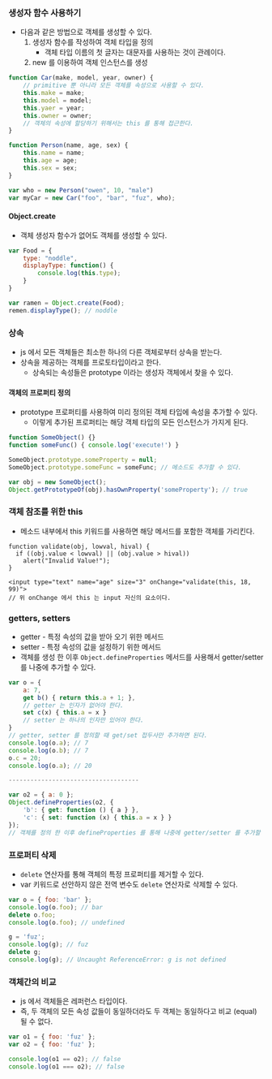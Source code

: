 ### 생성자 함수 사용하기

* 다음과 같은 방법으로 객체를 생성할 수 있다.
  1. 생성자 함수를 작성하여 객체 타입을 정의
     * 객체 타입 이름의 첫 글자는 대문자를 사용하는 것이 관례이다.
  2. new 를 이용하여 객체 인스턴스를 생성
  
```js
function Car(make, model, year, owner) {
    // primitive 뿐 아니라 모든 객체를 속성으로 사용할 수 있다.
    this.make = make;
    this.model = model;
    this.yaer = year;
    this.owner = owner;
    // 객체의 속성에 할당하기 위해서는 this 를 통해 접근한다.
}

function Person(name, age, sex) {
    this.name = name;
    this.age = age;
    this.sex = sex;
}

var who = new Person("owen", 10, "male")
var myCar = new Car("foo", "bar", "fuz", who);
```

#### Object.create

* 객체 생성자 함수가 없어도 객체를 생성할 수 있다.

```js
var Food = {
    type: "noddle",
    displayType: function() {
        console.log(this.type);
    }
}

var ramen = Object.create(Food);
remen.displayType(); // noddle
```

### 상속

* js 에서 모든 객체들은 최소한 하나의 다른 객체로부터 상속을 받는다.
* 상속을 제공하는 객체를 프로토타입이라고 한다.
    * 상속되는 속성들은 prototype 이라는 생성자 객체에서 찾을 수 있다.

#### 객체의 프로퍼티 정의

* prototype 프로퍼티를 사용하여 미리 정의된 객체 타입에 속성을 추가할 수 있다.
    * 이렇게 추가된 프로퍼티는 해당 객체 타입의 모든 인스턴스가 가지게 된다.

```js
function SomeObject() {}
function someFunc() { console.log('execute!') }

SomeObject.prototype.someProperty = null;
SomeObject.prototype.someFunc = someFunc; // 메소드도 추가할 수 있다.

var obj = new SomeObject();
Object.getPrototypeOf(obj).hasOwnProperty('someProperty'); // true
```

### 객체 참조를 위한 this

* 메소드 내부에서 this 키워드를 사용하면 해당 메서드를 포함한 객체를 가리킨다.

```
function validate(obj, lowval, hival) {
  if ((obj.value < lowval) || (obj.value > hival))
    alert("Invalid Value!");
}

<input type="text" name="age" size="3" onChange="validate(this, 18, 99)">
// 위 onChange 에서 this 는 input 자신의 요소이다.
```

### getters, setters

* getter - 특정 속성의 값을 받아 오기 위한 메서드
* setter - 특정 속성의 값을 설정하기 위한 메서드
* 객체를 생성 한 이후 `Object.defineProperties` 메서드를 사용해서 getter/setter 를 나중에 추가할 수 있다.

```js
var o = {
    a: 7,
    get b() { return this.a + 1; },
    // getter 는 인자가 없어야 한다.
    set c(x) { this.a = x }
    // setter 는 하나의 인자만 있어야 한다.
}
// getter, setter 를 정의할 때 get/set 접두사만 추가하면 된다.
console.log(o.a); // 7
console.log(o.b); // 7
o.c = 20;
console.log(o.a); // 20

------------------------------------

var o2 = { a: 0 };
Object.defineProperties(o2, {
    'b': { get: function () { a } },
    'c': { set: function (x) { this.a = x } }
});
// 객체를 정의 한 이후 defineProperties 를 통해 나중에 getter/setter 를 추가할 수 있다.
```

### 프로퍼티 삭제

* `delete` 연산자를 통해 객체의 특정 프로퍼티를 제거할 수 있다.
* var 키워드로 선안하지 않은 전역 변수도 `delete` 연산자로 삭제할 수 있다.

```js
var o = { foo: 'bar' };
console.log(o.foo); // bar
delete o.foo;
console.log(o.foo); // undefined

g = 'fuz';
console.log(g); // fuz
delete g;
console.log(g); // Uncaught ReferenceError: g is not defined
```

### 객체간의 비교

* js 에서 객체들은 레퍼런스 타입이다.
* 즉, 두 객체의 모든 속성 값들이 동일하더라도 두 객체는 동일하다고 비교 (equal) 될 수 없다.

```js
var o1 = { foo: 'fuz' };
var o2 = { foo: 'fuz' };

console.log(o1 == o2); // false
console.log(o1 === o2); // false
```
